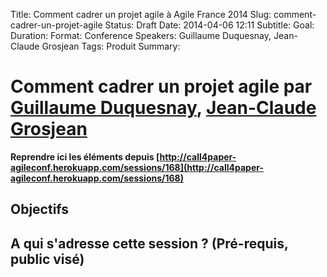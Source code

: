 Title: Comment cadrer un projet agile à Agile France 2014 
Slug: comment-cadrer-un-projet-agile
Status: Draft
Date: 2014-04-06 12:11
Subtitle: 
Goal: 
Duration: 
Format: Conference
Speakers: Guillaume Duquesnay, Jean-Claude Grosjean
Tags: Produit
Summary: 


# Comment cadrer un projet agile par [Guillaume Duquesnay](../bios/guillaume-duquesnay.html), [Jean-Claude Grosjean](../bios/jean-claude-grosjean.html)

**Reprendre ici les éléments depuis [http://call4paper-agileconf.herokuapp.com/sessions/168](http://call4paper-agileconf.herokuapp.com/sessions/168)**
## Objectifs

## A qui s'adresse cette session ? (Pré-requis, public visé)


